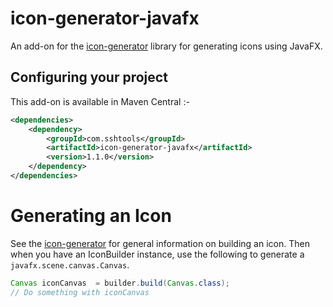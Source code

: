 # icon-generator-javafx
An add-on for the [icon-generator](https://github.com/sshtools/icon-generator) library for generating icons using JavaFX.


## Configuring your project

This add-on is available in Maven Central :-

```xml
<dependencies>
	<dependency>
		<groupId>com.sshtools</groupId>
		<artifactId>icon-generator-javafx</artifactId>
		<version>1.1.0</version>
	</dependency>
</dependencies>
```
# Generating an Icon

See the [icon-generator](https://github.com/sshtools/icon-generator) for general information on building an icon.
Then when you have an IconBuilder instance, use the following to generate
a `javafx.scene.canvas.Canvas`. 

```java
Canvas iconCanvas  = builder.build(Canvas.class);
// Do something with iconCanvas 

```
